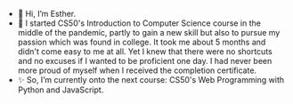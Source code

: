 - 👋 Hi, I’m Esther.
- 🌱 I started CS50's Introduction to Computer Science course in the middle of the pandemic, 
partly to gain a new skill but also to pursue my passion which was found in college.
It took me about 5 months and didn't come easy to me at all.
Yet I knew that there were no shortcuts and no excuses if I wanted to be proficient one day.
I had never been more proud of myself when I received the completion certificate.
- ✨ So, I’m currently onto the next course: CS50's Web Programming with Python and JavaScript.


<!---
esthertseng1031/esthertseng1031 is a ✨ special ✨ repository because its `README.md` (this file) appears on your GitHub profile.
You can click the Preview link to take a look at your changes.
--->
